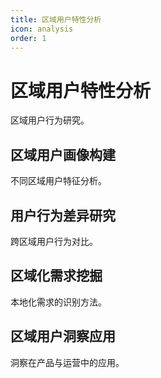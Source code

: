 ```yaml
---
title: 区域用户特性分析
icon: analysis
order: 1
---
```


# 区域用户特性分析

区域用户行为研究。

## 区域用户画像构建

不同区域用户特征分析。

## 用户行为差异研究

跨区域用户行为对比。

## 区域化需求挖掘

本地化需求的识别方法。

## 区域用户洞察应用

洞察在产品与运营中的应用。

